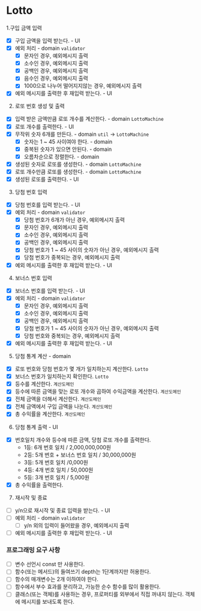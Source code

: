 # Lotto

1.구입 금액 입력

- [x] 구입 금액을 입력 받는다. - UI
- [x] 예외 처리 - domain `validator`
  - [x] 문자인 경우, 예외메시지 출력
  - [x] 소수인 경우, 예외메시지 출력
  - [x] 공백인 경우, 예외메시지 출력
  - [x] 음수인 경우, 예외메시지 출력
  - [x] 1000으로 나누어 떨어지지않는 경우, 예외메시지 출력
- [x] 예외 메시지를 출력한 후 재입력 받는다. - UI

2. 로또 번호 생성 및 출력

- [x] 입력 받은 금액만큼 로또 개수를 계산한다. - domain `LottoMachine`
- [x] 로또 개수를 출력한다. - UI
- [x] 무작위 숫자 6개를 만든다. - domain `util` -> `LottoMachine`
  - [x] 숫자는 1 ~ 45 사이여야 한다. - domain
  - [x] 중복된 숫자가 있으면 안된다. - domain
  - [x] 오름차순으로 정렬한다. - domain
- [x] 생성된 숫자로 로또를 생성한다. - domain `LottoMachine`
- [x] 로또 개수만큼 로또를 생성한다. - domain `LottoMachine`
- [x] 생성된 로또를 출력한다. - UI

3. 당첨 번호 입력

- [x] 당첨 번호를 입력 받는다. - UI
- [x] 예외 처리 - domain `validator`
  - [x] 당첨 번호가 6개가 아닌 경우, 예외메시지 출력
  - [x] 문자인 경우, 예외메시지 출력
  - [x] 소수인 경우, 예외메시지 출력
  - [x] 공백인 경우, 예외메시지 출력
  - [x] 당첨 번호가 1 ~ 45 사이의 숫자가 아닌 경우, 예외메시지 출력
  - [x] 당첨 번호가 중복되는 경우, 예외메시지 출력
- [x] 예외 메시지를 출력한 후 재입력 받는다. - UI

4. 보너스 번호 입력

- [x] 보너스 번호를 입력 받는다. - UI
- [x] 예외 처리 - domain `validator`
  - [x] 문자인 경우, 예외메시지 출력
  - [x] 소수인 경우, 예외메시지 출력
  - [x] 공백인 경우, 예외메시지 출력
  - [x] 당첨 번호가 1 ~ 45 사이의 숫자가 아닌 경우, 예외메시지 출력
  - [x] 당첨 번호와 중복되는 경우, 예외메시지 출력
- [x] 예외 메시지를 출력한 후 재입력 받는다. - UI

5. 당첨 통계 계산 - domain

- [x] 로또 번호와 당첨 번호가 몇 개가 일치하는지 계산한다. `Lotto`
- [x] 보너스 번호가 일치하는지 확인한다. `Lotto`
- [x] 등수를 계산한다. `계산도메인`
- [x] 등수에 따른 금액을 맞는 로또 개수와 곱하여 수익금액을 계산한다. `계산도메인`
- [x] 전체 금액을 더해서 계산한다. `계산도메인`
- [x] 전체 금액에서 구입 금액을 나눈다. `계산도메인`
- [x] 총 수익률을 계산한다. `계산도메인`

6. 당첨 통계 출력 - UI

- [x] 번호일치 개수와 등수에 따른 금액, 당첨 로또 개수를 출력한다.
  - 1등: 6개 번호 일치 / 2,000,000,000원
  - 2등: 5개 번호 + 보너스 번호 일치 / 30,000,000원
  - 3등: 5개 번호 일치 /0,000원
  - 4등: 4개 번호 일치 / 50,000원
  - 5등: 3개 번호 일치 / 5,000원
- [x] 총 수익률을 출력한다.

7. 재시작 및 종료

- [ ] y/n으로 재시작 및 종료 입력을 받는다. - UI
- [ ] 예외 처리 - domain `validator`
  - [ ] y/n 외의 입력이 들어왔을 경우, 예외메시지 출력
- [ ] 예외 메시지를 출력한 후 재입력 받는다. - UI

### 프로그래밍 요구 사항

- [ ] 변수 선언시 const 만 사용한다.
- [ ] 함수(또는 메서드)의 들여쓰기 depth는 1단계까지만 허용한다.
- [ ] 함수의 매개변수는 2개 이하여야 한다.
- [ ] 함수에서 부수 효과를 분리하고, 가능한 순수 함수를 많이 활용한다.
- [ ] 클래스(또는 객체)를 사용하는 경우, 프로퍼티를 외부에서 직접 꺼내지 않는다. 객체에 메시지를 보내도록 한다.
